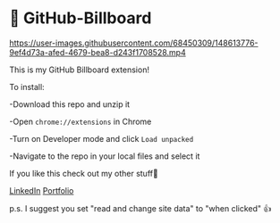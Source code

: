 # 🦜 GitHub-Billboard

https://user-images.githubusercontent.com/68450309/148613776-9ef4d73a-afed-4679-bea8-d243f1708528.mp4


This is my GitHub Billboard extension!

To install:

-Download this repo and unzip it

-Open `chrome://extensions` in Chrome

-Turn on Developer mode and click `Load unpacked`

-Navigate to the repo in your local files and select it


If you like this check out my other stuff👀

[LinkedIn](https://www.linkedin.com/in/thomas-loden-harris/)
[Portfolio](https://tlhcodes.com)

p.s. I suggest you set "read and change site data" to "when clicked" 👍
